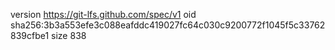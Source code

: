 version https://git-lfs.github.com/spec/v1
oid sha256:3b3a553efe3c088eafddc419027fc64c030c9200772f1045f5c33762839cfbe1
size 838
